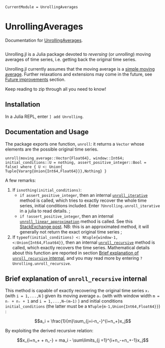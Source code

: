 ```@meta
CurrentModule = UnrollingAverages
```

# UnrollingAverages

Documentation for [UnrollingAverages](https://github.com/InPhyT/UnrollingAverages.jl).

```@contents
```

Unrolling.jl is a Julia package devoted to *reversing* (or *unrolling*) moving averages of time series, i.e. getting back the original time series.

Unrolling.jl currently assumes that the moving average is a [simple moving average](https://en.wikipedia.org/wiki/Moving_average#Simple_moving_average). Further relaxations and extensions may come in the future, see [Future improvements](#Future-improvements) section.

Keep reading to zip through all you need to know!

## Installation

In a Julia REPL, enter `] add Unrolling`.

## Documentation and Usage

The package exports one function, `unroll`: it returns a `Vector` whose elements are the possible original time series.

```@docs
unroll(moving_average::Vector{Float64}, window::Int64; initial_conditions::U = nothing, assert_positive_integer::Bool = false) where { U <: Union{ Tuple{Vararg{Union{Int64,Float64}}},Nothing} }
```

A few remarks:

1. If `isnothing(initial_conditions)`:
   - `if assert_positive_integer`, then an internal [`unroll_iterative`](@ref) method is called, which tries to exactly recover the whole time series, initial conditions included. Enter `?Unrolling.unroll_iterative` in a julia  to read details. ;
   - `if !assert_positive_integer`, then an internal [`unroll_linear_approximation`](@ref) method is called. See this [StackExchange post](https://stats.stackexchange.com/a/68002). NB: this is an approximated method, it will generally not return the exact original time series ;
2. If `typeof(initial_conditions) <: Ntuple{window-1, <:Union{Int64,Float64}}`, then an internal [`unroll_recursive`](@ref) method is called, which exactly recovers the time series. Mathematical details about this function are reported in section [Brief explanation of `unroll_recursive` internal](@ref), and you may read more by entering `?Unrolling.unroll_recursive`.

## Brief explanation of `unroll_recursive` internal

This method is capable of exactly recovering the original time series `xᵢ` (with `i = 1,...,N` ) given its moving average `aᵢ` (with with window width `m = n₋ + n₊ + 1` and `i = 1,...,N−(m−1)` )  and initial conditions `initial_conditions` (the latter must be a `NTuple{m-1,Union{Int64,Float64}}`) :

```math
a_i = \frac{1}{m}\sum_{j=i-n_-}^{i+n_+}x_j
```

By exploiting the derived recursive relation:

```math
x_{i+n_+ + n_-} = ma_i - \sum\limits_{j =1}^{i+n_-+n_+-1}x_j
```
